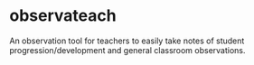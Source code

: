 # observateach
An observation tool for teachers to easily take notes of student progression/development and general classroom observations.
